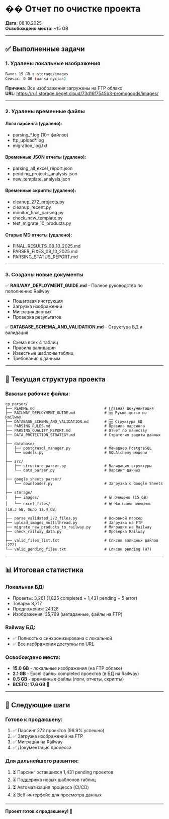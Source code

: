 # �� Отчет по очистке проекта

**Дата**: 08.10.2025  
**Освобождено места**: ~15 GB

---

## ✅ Выполненные задачи

### 1. Удалены локальные изображения

```bash
Было: 15 GB в storage/images
Сейчас: 0 GB (папка пустая)
```

**Причина**: Все изображения загружены на FTP облако  
**URL**: https://ru1.storage.beget.cloud/73d16f7545b3-promogoods/images/

---

### 2. Удалены временные файлы

#### Логи парсинга (удалено):
- parsing_*.log (10+ файлов)
- ftp_upload*.log
- migration_log.txt

#### Временные JSON отчеты (удалено):
- parsing_all_excel_report.json
- pending_projects_analysis.json
- new_template_analysis.json

#### Временные скрипты (удалено):
- cleanup_272_projects.py
- cleanup_recent.py
- monitor_final_parsing.py
- check_new_template.py
- test_migrate_10_products.py

#### Старые MD отчеты (удалено):
- FINAL_RESULTS_08_10_2025.md
- PARSER_FIXES_08_10_2025.md
- PARSING_STATUS_REPORT.md

---

### 3. Созданы новые документы

✅ **RAILWAY_DEPLOYMENT_GUIDE.md** - Полное руководство по пополнению Railway
   - Пошаговая инструкция
   - Загрузка изображений
   - Миграция данных
   - Проверка результатов
   
✅ **DATABASE_SCHEMA_AND_VALIDATION.md** - Структура БД и валидация
   - Схема всех 4 таблиц
   - Правила валидации
   - Известные шаблоны таблиц
   - Требования к данным

---

## 📁 Текущая структура проекта

### Важные рабочие файлы:

```
cp_parser/
├── README.md                               # Главная документация
├── RAILWAY_DEPLOYMENT_GUIDE.md             # 🆕 Руководство по Railway
├── DATABASE_SCHEMA_AND_VALIDATION.md       # 🆕 Структура БД
├── PARSING_RULES.md                        # Правила парсинга
├── PARSING_QUALITY_REPORT.md               # Отчет по качеству
├── DATA_PROTECTION_STRATEGY.md             # Стратегия защиты данных
│
├── database/
│   ├── postgresql_manager.py               # Менеджер PostgreSQL
│   └── models.py                           # SQLAlchemy модели
│
├── src/
│   ├── structure_parser.py                 # Валидация структуры
│   └── data_parser.py                      # Парсинг данных
│
├── google_sheets_parser/
│   └── downloader.py                       # Загрузка с Google Sheets
│
├── storage/
│   ├── images/                             # 🗑️ Очищено (15 GB)
│   └── excel_files/                        # 🗑️ Частично очищено (10.3 GB, было 12.4 GB)
│
├── parse_validated_272_files.py            # Основной парсер
├── upload_images_multithread.py            # Загрузка на FTP
├── migrate_new_products_to_railway.py      # Миграция на Railway
├── check_railway_data.py                   # Проверка Railway
│
├── valid_files_list.txt                    # Список валидных файлов (272)
└── valid_pending_files.txt                 # Список pending (97)
```

---

## 📊 Итоговая статистика

### Локальная БД:
- Проекты: 3,261 (1,825 completed + 1,431 pending + 5 error)
- Товары: 8,717
- Предложения: 24,128
- Изображения: 35,769 (метаданные, файлы на FTP)

### Railway БД:
- ✅ Полностью синхронизирована с локальной
- ✅ Все изображения доступны по URL

### Освобождено места:
- **15.0 GB** - локальные изображения (на FTP облаке)
- **2.1 GB** - Excel файлы completed проектов (в БД на Railway)
- **0.5 GB** - временные файлы (логи, отчеты, скрипты)
- **ВСЕГО: 17.6 GB** 🎉

---

## 🚀 Следующие шаги

### Готово к продакшену:
1. ✅ Парсинг 272 проектов (98.9% успешно)
2. ✅ Загрузка изображений на FTP
3. ✅ Миграция на Railway
4. ✅ Документация процесса

### Для дальнейшего развития:
1. ⏳ Парсинг оставшихся 1,431 pending проектов
2. ⏳ Поддержка новых шаблонов таблиц
3. ⏳ Автоматизация процесса (CI/CD)
4. ⏳ Веб-интерфейс для просмотра данных

---

**Проект готов к продакшену! 🎉**

